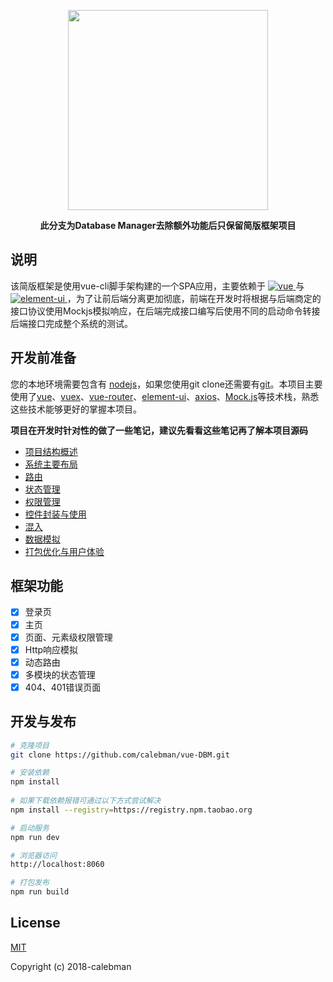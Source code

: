 <p align="center">
  <img width="320" src="https://github.com/calebman/vue-DBM/blob/master/images/dbm.svg">
</p>

<strong  align="center"> 

此分支为Database Manager去除额外功能后只保留简版框架项目

 </strong > 


## 说明

该简版框架是使用vue-cli脚手架构建的一个SPA应用，主要依赖于 <a href="https://github.com/vuejs/vue">
    <img src="https://img.shields.io/badge/vue-2.5.2-brightgreen.svg" alt="vue">
  </a> 与<a href="https://github.com/ElemeFE/element">
    <img src="https://img.shields.io/badge/element--ui-2.3.6-brightgreen.svg" alt="element-ui">
  </a>，为了让前后端分离更加彻底，前端在开发时将根据与后端商定的接口协议使用Mockjs模拟响应，在后端完成接口编写后使用不同的启动命令转接后端接口完成整个系统的测试。

## 开发前准备

您的本地环境需要包含有 [nodejs](http://nodejs.org/)，如果您使用git clone还需要有[git](https://git-scm.com/)。本项目主要使用了[vue](https://cn.vuejs.org/index.html)、[vuex](https://vuex.vuejs.org/zh-cn/)、[vue-router](https://router.vuejs.org/zh-cn/)、[element-ui](https://github.com/ElemeFE/element)、[axios](https://github.com/axios/axios)、[Mock.js](https://github.com/nuysoft/Mock)等技术栈，熟悉这些技术能够更好的掌握本项目。

**项目在开发时针对性的做了一些笔记，建议先看看这些笔记再了解本项目源码**

 - [项目结构概述](https://github.com/calebman/vue-DBM/blob/master/docs/structure.md)
 - [系统主要布局](https://github.com/calebman/vue-DBM/blob/master/docs/layout.md)
 - [路由](https://github.com/calebman/vue-DBM/blob/master/docs/router.md)
 - [状态管理](https://github.com/calebman/vue-DBM/blob/master/docs/vuex.md)
 - [权限管理](https://github.com/calebman/vue-DBM/blob/master/docs/permission.md)
 - [控件封装与使用](https://github.com/calebman/vue-DBM/blob/master/docs/render.md)
 - [混入](https://github.com/calebman/vue-DBM/blob/master/docs/mixins.md)
 - [数据模拟](https://github.com/calebman/vue-DBM/blob/master/docs/mock.md)
 - [打包优化与用户体验](https://github.com/calebman/vue-DBM/blob/master/docs/package.md)

## 框架功能

- [x] 登录页
- [x] 主页
- [x] 页面、元素级权限管理
- [x] Http响应模拟
- [x] 动态路由
- [x] 多模块的状态管理
- [x] 404、401错误页面

## 开发与发布

```bash
# 克隆项目
git clone https://github.com/calebman/vue-DBM.git

# 安装依赖
npm install
   
# 如果下载依赖报错可通过以下方式尝试解决
npm install --registry=https://registry.npm.taobao.org

# 启动服务
npm run dev

# 浏览器访问
http://localhost:8060

# 打包发布
npm run build
```

## License

[MIT](https://github.com/calebman/vue-DBM/blob/master/LICENSE)

Copyright (c) 2018-calebman